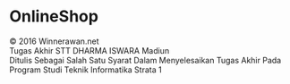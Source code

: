 # OnlineShop 
© 2016 Winnerawan.net<br />
Tugas Akhir STT DHARMA ISWARA Madiun<br />
Ditulis Sebagai Salah Satu Syarat Dalam Menyelesaikan Tugas Akhir Pada Program Studi Teknik Informatika Strata 1
